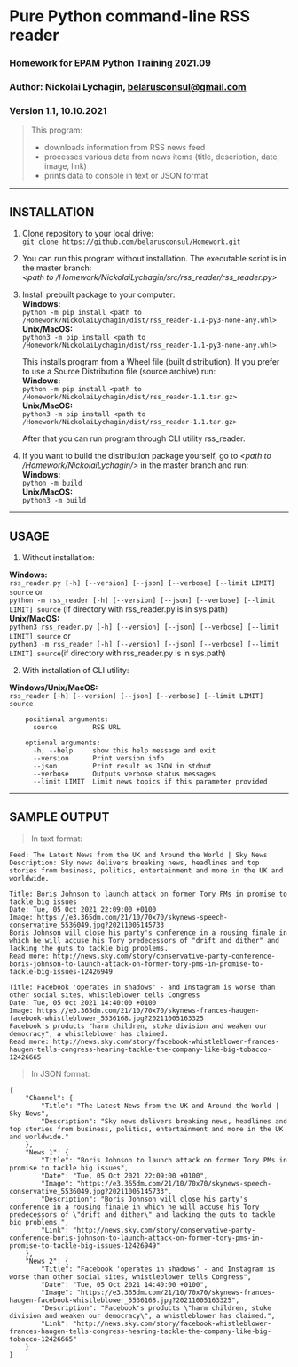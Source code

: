 # Pure Python command-line RSS reader


### Homework for EPAM Python Training 2021.09


### Author: Nickolai Lychagin, belarusconsul@gmail.com
### Version 1.1, 10.10.2021

> This program:
> 
> - downloads information from RSS news feed
> - processes various data from news items (title, description, date, image, link)
> - prints data to console in text or JSON format 

---
## INSTALLATION

1. Clone repository to your local drive:<br>
   `git clone https://github.com/belarusconsul/Homework.git`

2. You can run this program without installation. The executable script is in the master branch:<br>
   *<path to /Homework/NickolaiLychagin/src/rss_reader/rss_reader.py>*
   
3. Install prebuilt package to your computer:<br>
   **Windows:**<br>
   `python -m pip install <path to /Homework/NickolaiLychagin/dist/rss_reader-1.1-py3-none-any.whl>`<br>
   **Unix/MacOS:**<br>
   `python3 -m pip install <path to /Homework/NickolaiLychagin/dist/rss_reader-1.1-py3-none-any.whl>`<br>

   This installs program from a Wheel file (built distribution). If you prefer to use a Source Distribution file (source archive) run:<br>
   **Windows:**<br>
   `python -m pip install <path to /Homework/NickolaiLychagin/dist/rss_reader-1.1.tar.gz>`<br>
   **Unix/MacOS:**<br>
   `python3 -m pip install <path to /Homework/NickolaiLychagin/dist/rss_reader-1.1.tar.gz>`<br>

   After that you can run program through CLI utility rss_reader.

4. If you want to build the distribution package yourself, go to *<path to /Homework/NickolaiLychagin/>* in the master branch and run:<br>
   **Windows:**<br>
   `python -m build`<br>
   **Unix/MacOS:**<br>
   `python3 -m build`
 
---
## USAGE

1. Without installation:<br>

**Windows:**<br>
`rss_reader.py [-h] [--version] [--json] [--verbose] [--limit LIMIT] source` or<br>
`python -m rss_reader [-h] [--version] [--json] [--verbose] [--limit LIMIT] source` (if directory with rss_reader.py is in sys.path)<br>
**Unix/MacOS:**<br>
`python3 rss_reader.py [-h] [--version] [--json] [--verbose] [--limit LIMIT] source` or<br>
`python3 -m rss_reader [-h] [--version] [--json] [--verbose] [--limit LIMIT] source`(if directory with rss_reader.py is in sys.path)<br>

2. With installation of CLI utility:<br>

**Windows/Unix/MacOS:**<br>
`rss_reader [-h] [--version] [--json] [--verbose] [--limit LIMIT] source`

```
    positional arguments:
      source         RSS URL

    optional arguments:
      -h, --help     show this help message and exit
      --version      Print version info
      --json         Print result as JSON in stdout
      --verbose      Outputs verbose status messages
      --limit LIMIT  Limit news topics if this parameter provided
```


---

## SAMPLE OUTPUT


> In text format:
```
Feed: The Latest News from the UK and Around the World | Sky News
Description: Sky news delivers breaking news, headlines and top stories from business, politics, entertainment and more in the UK and worldwide.

Title: Boris Johnson to launch attack on former Tory PMs in promise to tackle big issues
Date: Tue, 05 Oct 2021 22:09:00 +0100
Image: https://e3.365dm.com/21/10/70x70/skynews-speech-conservative_5536049.jpg?20211005145733
Boris Johnson will close his party's conference in a rousing finale in which he will accuse his Tory predecessors of "drift and dither" and lacking the guts to tackle big problems.
Read more: http://news.sky.com/story/conservative-party-conference-boris-johnson-to-launch-attack-on-former-tory-pms-in-promise-to-tackle-big-issues-12426949

Title: Facebook 'operates in shadows' - and Instagram is worse than other social sites, whistleblower tells Congress
Date: Tue, 05 Oct 2021 14:40:00 +0100
Image: https://e3.365dm.com/21/10/70x70/skynews-frances-haugen-facebook-whistleblower_5536168.jpg?20211005163325
Facebook's products "harm children, stoke division and weaken our democracy", a whistleblower has claimed.
Read more: http://news.sky.com/story/facebook-whistleblower-frances-haugen-tells-congress-hearing-tackle-the-company-like-big-tobacco-12426665
```


> In JSON format:
```
{
    "Channel": {
        "Title": "The Latest News from the UK and Around the World | Sky News",
        "Description": "Sky news delivers breaking news, headlines and top stories from business, politics, entertainment and more in the UK and worldwide."
    },
    "News 1": {
        "Title": "Boris Johnson to launch attack on former Tory PMs in promise to tackle big issues",
        "Date": "Tue, 05 Oct 2021 22:09:00 +0100",
        "Image": "https://e3.365dm.com/21/10/70x70/skynews-speech-conservative_5536049.jpg?20211005145733",
        "Description": "Boris Johnson will close his party's conference in a rousing finale in which he will accuse his Tory predecessors of \"drift and dither\" and lacking the guts to tackle big problems.",
        "Link": "http://news.sky.com/story/conservative-party-conference-boris-johnson-to-launch-attack-on-former-tory-pms-in-promise-to-tackle-big-issues-12426949"
    },
    "News 2": {
        "Title": "Facebook 'operates in shadows' - and Instagram is worse than other social sites, whistleblower tells Congress",
        "Date": "Tue, 05 Oct 2021 14:40:00 +0100",
        "Image": "https://e3.365dm.com/21/10/70x70/skynews-frances-haugen-facebook-whistleblower_5536168.jpg?20211005163325",
        "Description": "Facebook's products \"harm children, stoke division and weaken our democracy\", a whistleblower has claimed.",
        "Link": "http://news.sky.com/story/facebook-whistleblower-frances-haugen-tells-congress-hearing-tackle-the-company-like-big-tobacco-12426665"
    }
}
```